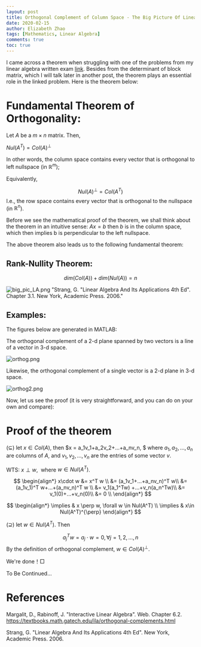 ```yaml
---
layout: post
title: Orthogonal Complement of Column Space - The Big Picture Of Linear Algebra
date: 2020-02-15
author: Elizabeth Zhao
tags: [Mathematics, Linear Algebra]
comments: true
toc: true
---
```


I came across a theorem when struggling with one of the problems from my linear algebra written exam [link](https://math.nyu.edu/student_resources/wwiki/index.php?title=Linear_Algebra:_2011_September:_Problem_4 "problem link").  Besides from the determinant of block matrix, which I will talk later in another post, the theorem plays an essential role in the linked problem. Here is the theorem below: 


# Fundamental Theorem of Orthogonality:
Let $A$ be a $m \times n$ matrix. Then, 

$Nul(A^T) = Col(A)^{\perp}$

In other words, the column space contains every vector that is orthogonal to left nullspace (in $\mathbb{R}^m$);

Equivalently, 

$$
\begin{equation*}
Nul(A)^{\perp} = Col(A^T)
\end{equation*}
$$
I.e., the row space contains every vector that is orthogonal to the nullspace (in $\mathbb{R}^n$). 

Before we see the mathematical proof of the theorem, we shall think about the theorem in an intuitive sense:
$Ax = b$ then $b$ is in the column space, which then implies b is perpendicular to the left nullspace. 

The above theorem also leads us to the following fundamental theorem:

## Rank-Nullity Theorem:
$$
\begin{equation*}
dim(Col(A)) + dim(Nul(A)) = n
\end{equation*}
$$



![big_pic_LA.png](https://i.loli.net/2020/02/17/dIbniEk6NwHVf7h.png) "Strang, G. "Linear Algebra And Its Applications 4th Ed". Chapter 3.1. New York, Academic Press. 2006."

## Examples:
The figures below are generated in MATLAB: 

The orthogonal complement of a 2-d plane spanned by two vectors is a line of a vector in 3-d space.

![orthog.png](https://i.loli.net/2020/03/04/rVwohXjJvAzLPcs.png)

Likewise, the orthogonal complement of a single vector is a 2-d plane in 3-d space. 

![orthog2.png](https://i.loli.net/2020/03/04/j7aGdwlhtPLZros.png)

Now, let us see the proof (it is very straightforward, and you can do on your own and compare):


# Proof of the theorem

$(\subseteq)$ let $x\in Col(A)$, then $x = a_1v_1+a_2v_2+...+a_nv_n, $ where $a_1, a_2, ..., a_n$ are columns of $A$, and $v_1, v_2,..., v_n$ are the entries of some vector $v$.  

WTS:  $x\perp w$,  where $w\in Nul(A^T)$. 

$$
\begin{align*}
x\cdot w &= x^T w \\
&= (a_1v_1+...+a_nv_n)^T w\\
&=(a_1v_1)^T w+...+(a_nv_n)^T w \\
&= v_1(a_1^Tw) +...+v_n(a_n^Tw)\\
&= v_1(0)+...+v_n(0)\\
&= 0 \\
\end{align*}
$$

$$
\begin{align*}
 \implies & x \perp w, \forall w \in Nul(A^T) \\
 \implies & x\in Nul(A^T)^{\perp}
\end{align*}
$$

$(\supseteq)$ let $w\in Nul(A^T)$. Then

$$
\begin{equation*}
a_j^Tw = a_j\cdot w = 0, \forall j = 1,2,...,n
\end{equation*}
$$
By the definition of orthogonal complement, $w \in Col(A)^{\perp}$. 

We're done！$\Box$

To Be Continued...

# References

Margalit, D., Rabinoff, J. "Interactive Linear Algebra". Web. Chapter 6.2. <https://textbooks.math.gatech.edu/ila/orthogonal-complements.html> 

Strang, G. "Linear Algebra And Its Applications 4th Ed". New York, Academic Press. 2006.
